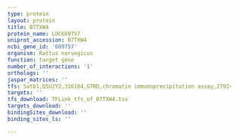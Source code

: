 ```yaml
---
type: protein
layout: protein
title: B7TXW4
protein_name: LOC689757
uniprot_accession: B7TXW4
ncbi_gene_id: '689757'
organism: Rattus norvegicus
function: target gene
number_of_interactions: '1'
orthologs: ''
jaspar_matrices: ''
tfs: Satb1,Q5U2Y2,316164,GTRD,chromatin immunoprecipitation assay,27924024%5Buid%5D,No
targets: ''
tfs_download: TFLink_tfs_of_B7TXW4.tsv
targets_download: ''
bindingSites_download: ''
binding_sites_ls: ''

---
```

